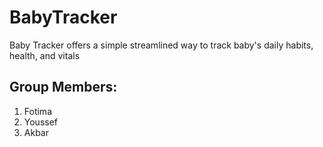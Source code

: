 # BabyTracker
 Baby Tracker offers a simple streamlined way to track baby's daily habits, health, and vitals


## Group Members:
1) Fotima
2) Youssef
3) Akbar

